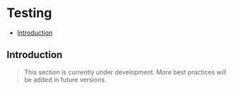 # Testing

- [Introduction](#introduction)

<a name="introduction"></a>
## Introduction

> This section is currently under development. More best practices will be added in future versions.
